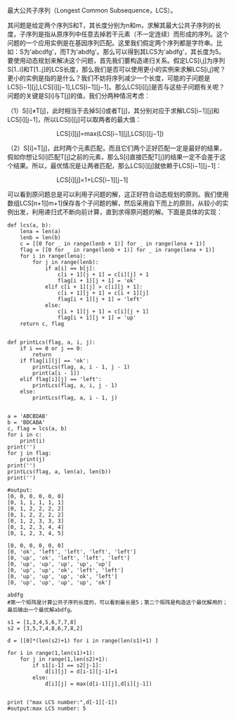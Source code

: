 
最大公共子序列（Longest Common Subsequence，LCS）。

其问题是给定两个序列S和T，其长度分别为n和m，求解其最大公共子序列的长度，子序列是指从原序列中任意去掉若干元素（不一定连续）而形成的序列。这个问题的一个应用实例是在基因序列匹配。这里我们假定两个序列都是字符串。比如：S为'abcdfg'，而T为'abdfg'。那么可以得到其LCS为'abdfg'，其长度为5。要使用动态规划来解决这个问题，首先我们要构造递归关系。假定LCS[i,j]为序列S[1..i]和T[1..j]的LCS长度，那么我们是否可以使用更小的实例来求解LCS[i,j]呢？更小的实例是指的是什么？我们不妨将序列减少一个长度，可能的子问题是LCS[i−1][j],LCS[i][j−1],LCS[i−1][j−1]。那么LCS[i][j]是否与这些子问题有关呢？问题的关键是S[i]与T[j]的值，我们分两种情况考虑：

（1）S[i]≠T[j]，此时相当于去掉S[i]或者T[j]，其分别对应于求解LCS[i−1][j]和LCS[i][j−1]，所以LCS[i][j]可以取两者的最大值： 

&emsp;&emsp;&emsp;&emsp;&emsp;&emsp;&emsp;&emsp;LCS[i][j]=max(LCS[i−1][j],LCS[i][j−1])

（2）S[i]=T[j]，此时两个元素匹配，而且它们两个正好匹配一定是最好的结果，假如你想让S[i]匹配T[j]之前的元素，那么S[i]直接匹配T[j]的结果一定不会差于这个结果。所以，最优情况是让两者匹配，那么LCS[i][j]就依赖于LCS[i−1][j−1]： 

&emsp;&emsp;&emsp;&emsp;&emsp;&emsp;&emsp;&emsp;LCS[i][j]=1+LCS[i−1][j−1]

可以看到原问题总是可以利用子问题的解，这正好符合动态规划的原则。我们使用数组LCS[n+1][m+1]保存各个子问题的解，然后采用自下而上的原则，从较小的实例出发，利用递归式不断向前计算，直到求得原问题的解。下面是具体的实现：

```
def lcs(a, b):
    lena = len(a)
    lenb = len(b)
    c = [[0 for _ in range(lenb + 1)] for _ in range(lena + 1)]
    flag = [[0 for _ in range(lenb + 1)] for _ in range(lena + 1)]
    for i in range(lena):
        for j in range(lenb):
            if a[i] == b[j]:
                c[i + 1][j + 1] = c[i][j] + 1
                flag[i + 1][j + 1] = 'ok'
            elif c[i + 1][j] > c[i][j + 1]:
                c[i + 1][j + 1] = c[i + 1][j]
                flag[i + 1][j + 1] = 'left'
            else:
                c[i + 1][j + 1] = c[i][j + 1]
                flag[i + 1][j + 1] = 'up'
    return c, flag


def printLcs(flag, a, i, j):
    if i == 0 or j == 0:
        return
    if flag[i][j] == 'ok':
        printLcs(flag, a, i - 1, j - 1)
        print(a[i - 1])
    elif flag[i][j] == 'left':
        printLcs(flag, a, i, j - 1)
    else:
        printLcs(flag, a, i - 1, j)


a = 'ABCBDAB'
b = 'BDCABA'
c, flag = lcs(a, b)
for i in c:
    print(i)
print('')
for j in flag:
    print(j)
print('')
printLcs(flag, a, len(a), len(b))
print('')

#output:
[0, 0, 0, 0, 0, 0]
[0, 1, 1, 1, 1, 1]
[0, 1, 2, 2, 2, 2]
[0, 1, 2, 2, 2, 2]
[0, 1, 2, 3, 3, 3]
[0, 1, 2, 3, 4, 4]
[0, 1, 2, 3, 4, 5]

[0, 0, 0, 0, 0, 0]
[0, 'ok', 'left', 'left', 'left', 'left']
[0, 'up', 'ok', 'left', 'left', 'left']
[0, 'up', 'up', 'up', 'up', 'up']
[0, 'up', 'up', 'ok', 'left', 'left']
[0, 'up', 'up', 'up', 'ok', 'left']
[0, 'up', 'up', 'up', 'up', 'ok']

abdfg
#第一个矩阵是计算公共子序列长度的，可以看到最长是5；第二个矩阵是构造这个最优解用的；最后输出一个最优解abdfg。
```

```
s1 = [1,3,4,5,6,7,7,8]
s2 = [3,5,7,4,8,6,7,8,2]

d = [[0]*(len(s2)+1) for i in range(len(s1)+1) ]

for i in range(1,len(s1)+1):
    for j in range(1,len(s2)+1):
        if s1[i-1] == s2[j-1]:
            d[i][j] = d[i-1][j-1]+1
        else:
            d[i][j] = max(d[i-1][j],d[i][j-1])


print ("max LCS number:",d[-1][-1])
#output:max LCS number: 5
```
